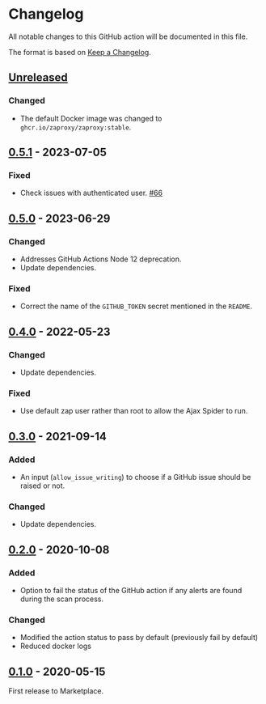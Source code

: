 # Changelog
All notable changes to this GitHub action will be documented in this file.

The format is based on [Keep a Changelog](https://keepachangelog.com/en/1.0.0/).

## [Unreleased]
### Changed
- The default Docker image was changed to `ghcr.io/zaproxy/zaproxy:stable`.

## [0.5.1] - 2023-07-05
### Fixed
- Check issues with authenticated user. [#66](https://github.com/zaproxy/action-full-scan/issues/66)

## [0.5.0] - 2023-06-29

### Changed
- Addresses GitHub Actions Node 12 deprecation.
- Update dependencies.

### Fixed
- Correct the name of the `GITHUB_TOKEN` secret mentioned in the `README`.

## [0.4.0] - 2022-05-23
### Changed
- Update dependencies.

### Fixed
- Use default zap user rather than root to allow the Ajax Spider to run.

## [0.3.0] - 2021-09-14
### Added
- An input (`allow_issue_writing`) to choose if a GitHub issue should be raised or not.

### Changed
- Update dependencies.

## [0.2.0] - 2020-10-08
### Added
- Option to fail the status of the GitHub action if any alerts are found during the scan process.

### Changed
- Modified the action status to pass by default (previously fail by default)
- Reduced docker logs

## [0.1.0] - 2020-05-15

First release to Marketplace.

[Unreleased]: https://github.com/zaproxy/action-full-scan/compare/v0.5.1...HEAD
[0.5.1]: https://github.com/zaproxy/action-full-scan/compare/v0.5.0...v0.5.1
[0.5.0]: https://github.com/zaproxy/action-full-scan/compare/v0.4.0...v0.5.0
[0.4.0]: https://github.com/zaproxy/action-full-scan/compare/v0.3.0...v0.4.0
[0.3.0]: https://github.com/zaproxy/action-full-scan/compare/v0.2.0...v0.3.0
[0.2.0]: https://github.com/zaproxy/action-full-scan/compare/v0.1.0...v0.2.0
[0.1.0]: https://github.com/zaproxy/action-full-scan/compare/5842e3f84ec616724efb0230a6f6ab85146230c8...v0.1.0
